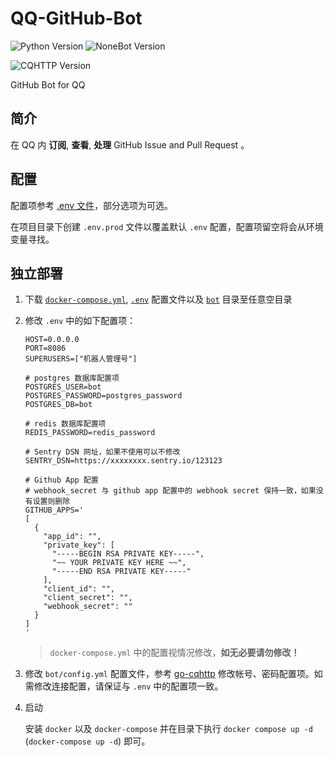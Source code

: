 <!--
 * @Author         : yanyongyu
 * @Date           : 2020-09-10 17:11:45
 * @LastEditors    : yanyongyu
 * @LastEditTime   : 2022-10-06 09:03:37
 * @Description    : README
 * @GitHub         : https://github.com/yanyongyu
-->

# QQ-GitHub-Bot

![Python Version](https://img.shields.io/badge/python-3.10+-blue.svg)
![NoneBot Version](https://img.shields.io/badge/nonebot-2+-red.svg)

![CQHTTP Version](https://img.shields.io/badge/CQHTTP%2011-Bot+-black.svg?style=social)

GitHub Bot for QQ

## 简介

在 QQ 内 **订阅**, **查看**, **处理** GitHub Issue and Pull Request 。

## 配置

配置项参考 [.env 文件](./.env)，部分选项为可选。

在项目目录下创建 `.env.prod` 文件以覆盖默认 `.env` 配置，配置项留空将会从环境变量寻找。

## 独立部署

1. 下载 [`docker-compose.yml`](./docker-compose.yml), [`.env`](./.env) 配置文件以及 [`bot`](./bot) 目录至任意空目录
2. 修改 `.env` 中的如下配置项：

   ```dotenv
   HOST=0.0.0.0
   PORT=8086
   SUPERUSERS=["机器人管理号"]

   # postgres 数据库配置项
   POSTGRES_USER=bot
   POSTGRES_PASSWORD=postgres_password
   POSTGRES_DB=bot

   # redis 数据库配置项
   REDIS_PASSWORD=redis_password

   # Sentry DSN 网址，如果不使用可以不修改
   SENTRY_DSN=https://xxxxxxxx.sentry.io/123123

   # Github App 配置
   # webhook_secret 与 github app 配置中的 webhook secret 保持一致，如果没有设置则删除
   GITHUB_APPS='
   [
     {
       "app_id": "",
       "private_key": [
         "-----BEGIN RSA PRIVATE KEY-----",
         "~~ YOUR PRIVATE KEY HERE ~~",
         "-----END RSA PRIVATE KEY-----"
       ],
       "client_id": "",
       "client_secret": "",
       "webhook_secret": ""
     }
   ]
   '
   ```

   > `docker-compose.yml` 中的配置视情况修改，**如无必要请勿修改！**

3. 修改 `bot/config.yml` 配置文件，参考 [go-cqhttp](https://docs.go-cqhttp.org/guide/config.html#%E9%85%8D%E7%BD%AE%E4%BF%A1%E6%81%AF) 修改帐号、密码配置项。如需修改连接配置，请保证与 `.env` 中的配置项一致。
4. 启动

   安装 `docker` 以及 `docker-compose` 并在目录下执行 `docker compose up -d` (`docker-compose up -d`) 即可。
